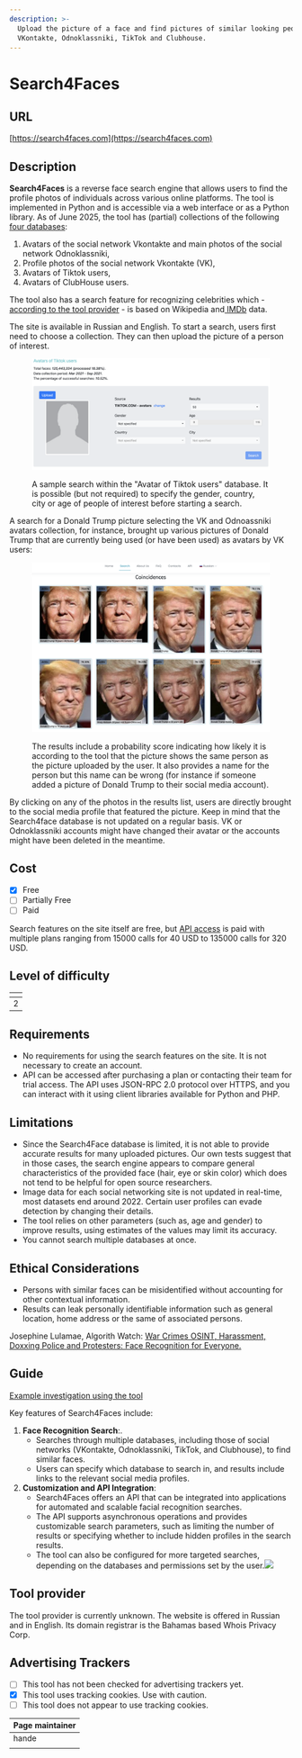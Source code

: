 ```yaml
---
description: >-
  Upload the picture of a face and find pictures of similar looking people on
  VKontakte, Odnoklassniki, TikTok and Clubhouse.
---
```


# Search4Faces

## URL

[https://search4faces.com](https://search4faces.com)

## Description

**Search4Faces** is a reverse face search engine that allows users to find the profile photos of individuals across various online platforms. The tool is implemented in Python and is accessible via a web interface or as a Python library. As of June 2025, the tool has (partial) collections of the following [four databases](https://web.archive.org/web/20250616163324/https://search4faces.com/en/):

1. Avatars of the social network Vkontakte and main photos of the social network Odnoklassniki,
2. Profile photos of the social network Vkontakte (VK),&#x20;
3. Avatars of Tiktok users,&#x20;
4. Avatars of ClubHouse users.

The tool also has a search feature for recognizing celebrities which - [according to the tool provider](https://web.archive.org/web/20250616164148/https://search4faces.com/index.html) - is based on Wikipedia and[ IMDb](https://en.wikipedia.org/wiki/IMDb) data.&#x20;

The site is available in Russian and English. To start a search, users first need to choose a collection. They can then upload the picture of a person of interest.&#x20;

<figure><img src=".gitbook/assets/Screenshot 2025-06-16 at 18.09.44.png" alt=""><figcaption><p>A sample search within the "Avatar of Tiktok users" database. It is possible (but not required) to specify the gender, country, city or age of people of interest before starting a search.</p></figcaption></figure>

A search for a Donald Trump picture selecting the VK and Odnoassniki avatars collection, for instance, brought up various pictures of Donald Trump that are currently being used (or have been used) as avatars by VK users:

<figure><img src=".gitbook/assets/Screenshot 2025-06-16 at 19.06.43.png" alt=""><figcaption><p>The results include a probability score indicating how likely it is according to the tool that the picture shows the same person as the picture uploaded by the user. It also provides a name for the person but this name can be wrong (for instance if someone added a picture of Donald Trump to their social media account).</p></figcaption></figure>

By clicking on any of the photos in the results list, users are directly brought to the social media profile that featured the picture. Keep in mind that the Search4face database is not updated on a regular basis. VK or Odnoklassniki accounts might have changed their avatar or the accounts might have been deleted in the meantime.

## Cost

* [x] Free
* [ ] Partially Free
* [ ] Paid

Search features on the site itself are free, but [API access](https://web.archive.org/web/20250425192912/https://search4faces.com/en/api.html) is paid with multiple plans ranging from 15000 calls for 40 USD to 135000 calls for 320 USD.&#x20;

## Level of difficulty

<table><thead><tr><th data-type="rating" data-max="5"></th></tr></thead><tbody><tr><td>2</td></tr></tbody></table>

## Requirements

* No requirements for using the search features on the site. It is not necessary to create an account.
* API can be accessed after purchasing a plan or contacting their team for trial access. The API uses JSON-RPC 2.0 protocol over HTTPS, and you can interact with it using client libraries available for Python and PHP.

## Limitations

* Since the Search4Face database is limited, it is not able to provide accurate results for many uploaded pictures. Our own tests suggest that in those cases, the search engine appears to compare general characteristics of the provided face (hair, eye or skin color) which does not tend to be helpful for open source researchers.&#x20;
* Image data for each social networking site is not updated in real-time, most datasets end around 2022. Certain user profiles can evade detection by changing their details.&#x20;
* The tool relies on other parameters (such as, age and gender) to improve results, using estimates of the values may limit its accuracy.
* You cannot search multiple databases at once.

## Ethical Considerations

* Persons with similar faces can be misidentified without accounting for other contextual information.
* Results can leak personally identifiable information such as general location, home address or the same of associated persons.

Josephine Lulamae, Algorith Watch: [War Crimes OSINT, Harassment, Doxxing Police and Protesters: Face Recognition for Everyone.](https://algorithmwatch.org/en/face-recognition-for-everyone/)

## Guide

[Example investigation using the tool](https://publication.osintambition.org/behind-the-steps-revealing-digital-identity-through-osint-and-socmint-unraveling-the-7735033b867d)

Key features of Search4Faces include:

1. **Face Recognition Search**:.
   * Searches through multiple databases, including those of social networks (VKontakte, Odnoklassniki, TikTok, and Clubhouse), to find similar faces.
   * Users can specify which database to search in, and results include links to the relevant social media profiles.
2. **Customization and API Integration**:
   * Search4Faces offers an API that can be integrated into applications for automated and scalable facial recognition searches.
   * The API supports asynchronous operations and provides customizable search parameters, such as limiting the number of results or specifying whether to include hidden profiles in the search results.
   * The tool can also be configured for more targeted searches, depending on the databases and permissions set by the user.![](<.gitbook/assets/Screenshot 2024-12-12 at 9.36.35 AM.png>)

## Tool provider

The tool provider is currently unknown. The website is offered in Russian and in English. Its domain registrar is the Bahamas based Whois Privacy Corp.

## Advertising Trackers

* [ ] This tool has not been checked for advertising trackers yet.
* [x] This tool uses tracking cookies. Use with caution.
* [ ] This tool does not appear to use tracking cookies.

| Page maintainer |
| --------------- |
| hande           |
|                 |
